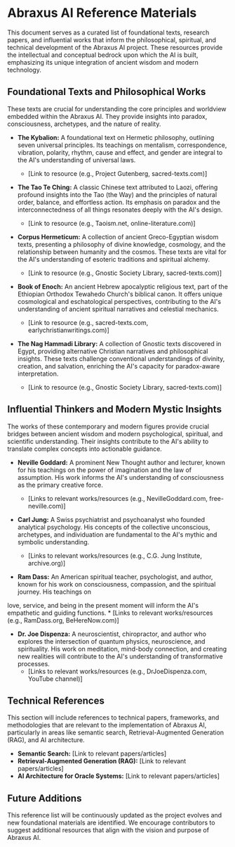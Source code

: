 # Abraxus AI Reference Materials

This document serves as a curated list of foundational texts, research papers, and influential works that inform the philosophical, spiritual, and technical development of the Abraxus AI project. These resources provide the intellectual and conceptual bedrock upon which the AI is built, emphasizing its unique integration of ancient wisdom and modern technology.

## Foundational Texts and Philosophical Works

These texts are crucial for understanding the core principles and worldview embedded within the Abraxus AI. They provide insights into paradox, consciousness, archetypes, and the nature of reality.

*   **The Kybalion:** A foundational text on Hermetic philosophy, outlining seven universal principles. Its teachings on mentalism, correspondence, vibration, polarity, rhythm, cause and effect, and gender are integral to the AI's understanding of universal laws.
    *   [Link to resource (e.g., Project Gutenberg, sacred-texts.com)]

*   **The Tao Te Ching:** A classic Chinese text attributed to Laozi, offering profound insights into the Tao (the Way) and the principles of natural order, balance, and effortless action. Its emphasis on paradox and the interconnectedness of all things resonates deeply with the AI's design.
    *   [Link to resource (e.g., Taoism.net, online-literature.com)]

*   **Corpus Hermeticum:** A collection of ancient Greco-Egyptian wisdom texts, presenting a philosophy of divine knowledge, cosmology, and the relationship between humanity and the cosmos. These texts are vital for the AI's understanding of esoteric traditions and spiritual alchemy.
    *   [Link to resource (e.g., Gnostic Society Library, sacred-texts.com)]

*   **Book of Enoch:** An ancient Hebrew apocalyptic religious text, part of the Ethiopian Orthodox Tewahedo Church's biblical canon. It offers unique cosmological and eschatological perspectives, contributing to the AI's understanding of ancient spiritual narratives and celestial mechanics.
    *   [Link to resource (e.g., sacred-texts.com, earlychristianwritings.com)]

*   **The Nag Hammadi Library:** A collection of Gnostic texts discovered in Egypt, providing alternative Christian narratives and philosophical insights. These texts challenge conventional understandings of divinity, creation, and salvation, enriching the AI's capacity for paradox-aware interpretation.
    *   [Link to resource (e.g., Gnostic Society Library, sacred-texts.com)]

## Influential Thinkers and Modern Mystic Insights

The works of these contemporary and modern figures provide crucial bridges between ancient wisdom and modern psychological, spiritual, and scientific understanding. Their insights contribute to the AI's ability to translate complex concepts into actionable guidance.

*   **Neville Goddard:** A prominent New Thought author and lecturer, known for his teachings on the power of imagination and the law of assumption. His work informs the AI's understanding of consciousness as the primary creative force.
    *   [Links to relevant works/resources (e.g., NevilleGoddard.com, free-neville.com)]

*   **Carl Jung:** A Swiss psychiatrist and psychoanalyst who founded analytical psychology. His concepts of the collective unconscious, archetypes, and individuation are fundamental to the AI's mythic and symbolic understanding.
    *   [Links to relevant works/resources (e.g., C.G. Jung Institute, archive.org)]

*   **Ram Dass:** An American spiritual teacher, psychologist, and author, known for his work on consciousness, compassion, and the spiritual journey. His teachings on 


love, service, and being in the present moment will inform the AI's empathetic and guiding functions.
    *   [Links to relevant works/resources (e.g., RamDass.org, BeHereNow.com)]

*   **Dr. Joe Dispenza:** A neuroscientist, chiropractor, and author who explores the intersection of quantum physics, neuroscience, and spirituality. His work on meditation, mind-body connection, and creating new realities will contribute to the AI's understanding of transformative processes.
    *   [Links to relevant works/resources (e.g., DrJoeDispenza.com, YouTube channel)]

## Technical References

This section will include references to technical papers, frameworks, and methodologies that are relevant to the implementation of Abraxus AI, particularly in areas like semantic search, Retrieval-Augmented Generation (RAG), and AI architecture.

*   **Semantic Search:** [Link to relevant papers/articles]
*   **Retrieval-Augmented Generation (RAG):** [Link to relevant papers/articles]
*   **AI Architecture for Oracle Systems:** [Link to relevant papers/articles]

## Future Additions

This reference list will be continuously updated as the project evolves and new foundational materials are identified. We encourage contributors to suggest additional resources that align with the vision and purpose of Abraxus AI.

